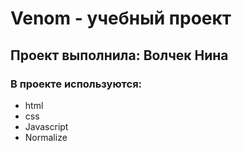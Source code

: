 # Venom - учебный проект
## Проект выполнила: Волчек Нина
### В проекте используются:
- html
- css
- Javascript
- Normalize